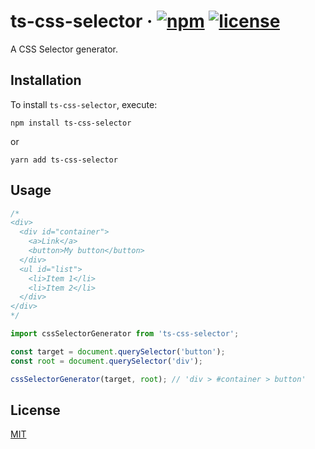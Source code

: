 # ts-css-selector &middot; [![npm](https://img.shields.io/npm/v/ts-css-selector.svg?style=flat)](https://www.npmjs.com/package/ts-css-selector) [![license](https://badgen.now.sh/badge/license/MIT)](./LICENSE)

A CSS Selector generator.

## Installation

To install `ts-css-selector`, execute:

```shell
npm install ts-css-selector
```

or

```shell
yarn add ts-css-selector
```

## Usage

```js
/*
<div>
  <div id="container">
    <a>Link</a>
    <button>My button</button>
  </div>
  <ul id="list">
    <li>Item 1</li>
    <li>Item 2</li>
  </div>
</div>
*/

import cssSelectorGenerator from 'ts-css-selector';

const target = document.querySelector('button');
const root = document.querySelector('div');

cssSelectorGenerator(target, root); // 'div > #container > button'
```

## License

[MIT](./LICENSE)
